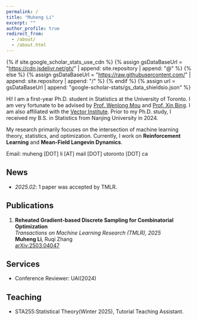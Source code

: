 ```yaml
---
permalink: /
title: "Muheng Li"
excerpt: ""
author_profile: true
redirect_from: 
  - /about/
  - /about.html
---
```


{% if site.google_scholar_stats_use_cdn %}
{% assign gsDataBaseUrl = "https://cdn.jsdelivr.net/gh/" | append: site.repository | append: "@" %}
{% else %}
{% assign gsDataBaseUrl = "https://raw.githubusercontent.com/" | append: site.repository | append: "/" %}
{% endif %}
{% assign url = gsDataBaseUrl | append: "google-scholar-stats/gs_data_shieldsio.json" %}

<span class='anchor' id='about-me'></span>

Hi! I am a first-year Ph.D. student in Statistics at the University of Toronto. 
I am very fortunate to be advised by 
<a href="https://mouwenlong.github.io/index.html" target="_blank">Prof. Wenlong Mou</a> 
and 
<a href="https://bingx1990.github.io/" target="_blank">Prof. Xin Bing</a>. 
I am also affiliated with the 
<a href="https://vectorinstitute.ai/" target="_blank">Vector Institute</a>. 
Prior to my Ph.D. study, I received my B.S. in Statistics from Nanjing University in 2024.

My research primarily focuses on the intersection of machine learning theory, statistics, 
and optimization. Currently, I work on <strong>Reinforcement Learning</strong> and 
<strong>Mean-Field Langevin Dynamics</strong>.

Email: muheng [DOT] li [AT] mail [DOT] utoronto [DOT] ca


<span class="anchor" id="news"></span>

## News
- *2025.02*: 1 paper was accepted by TMLR.  




<span class="anchor" id="publications"></span>

## Publications

1. **Reheated Gradient-based Discrete Sampling for Combinatorial Optimization**  
   *Transactions on Machine Learning Research (TMLR), 2025*  
   **Muheng Li**, Ruqi Zhang  
   [arXiv:2503.04047](https://arxiv.org/abs/2503.04047)




<!-- # Honors and Awards
- *2021.10* Lorem ipsum dolor sit amet, consectetur adipiscing elit. Vivamus ornare aliquet ipsum, ac tempus justo dapibus sit amet. 
- *2021.09* Lorem ipsum dolor sit amet, consectetur adipiscing elit. Vivamus ornare aliquet ipsum, ac tempus justo dapibus sit amet.  -->

<!-- # 📖 Educations
- *2019.06 - 2022.04 (now)*, Lorem ipsum dolor sit amet, consectetur adipiscing elit. Vivamus ornare aliquet ipsum, ac tempus justo dapibus sit amet. 
- *2015.09 - 2019.06*, Lorem ipsum dolor sit amet, consectetur adipiscing elit. Vivamus ornare aliquet ipsum, ac tempus justo dapibus sit amet.  -->

<!-- # 💬 Invited Talks
- *2021.06*, Lorem ipsum dolor sit amet, consectetur adipiscing elit. Vivamus ornare aliquet ipsum, ac tempus justo dapibus sit amet. 
- *2021.03*, Lorem ipsum dolor sit amet, consectetur adipiscing elit. Vivamus ornare aliquet ipsum, ac tempus justo dapibus sit amet.  \| [\[video\]](https://github.com/) -->
<span class="anchor" id="services"></span>

## Services
- Conference Reviewer: UAI(2024)

<span class="anchor" id="teaching"></span>

## Teaching
- STA255:Statistical Theory(Winter 2025), Tutorial Teaching Assistant.


<!-- # 💻 Internships
- *2019.05 - 2020.02*, [Lorem](https://github.com/), China. -->